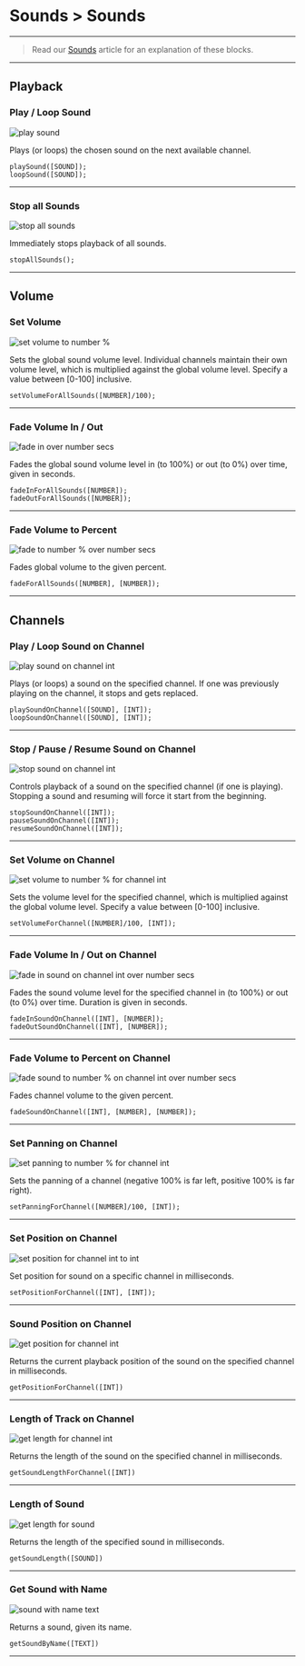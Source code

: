 # Sounds > Sounds

***

> Read our [Sounds](http://www.stencyl.com/help/view/playing-sounds-and-music/) article for an explanation of these blocks.

***

## Playback

### <a name="play-sound4"></a> Play / Loop Sound

![play sound](http://static.stencyl.com/pedia2/block-images/sound-images/sound/play-sound4.png)

Plays (or loops) the chosen sound on the next available channel.

```
playSound([SOUND]);
loopSound([SOUND]);
```

***

### <a name="stop-sounds"></a> Stop all Sounds

![stop all sounds](http://static.stencyl.com/pedia2/block-images/sound-images/sound/stop-sounds.png)

Immediately stops playback of all sounds.

```
stopAllSounds();
```

***

## Volume

### <a name="set-volume"></a> Set Volume

![set volume to number %](http://static.stencyl.com/pedia2/block-images/sound-images/sound/set-volume.png)

Sets the global sound volume level. Individual channels maintain their own volume level, which is multiplied against the global volume level. Specify a value between [0-100] inclusive.

```
setVolumeForAllSounds([NUMBER]/100);
```

***

### <a name="fade-sounds"></a> Fade Volume In / Out

![fade in over number secs](http://static.stencyl.com/pedia2/block-images/sound-images/sound/fade-sounds.png)

Fades the global sound volume level in (to 100%) or out (to 0%) over time, given in seconds.

```
fadeInForAllSounds([NUMBER]);
fadeOutForAllSounds([NUMBER]);
```

***

### <a name="fade-sounds-percent"></a> Fade Volume to Percent

![fade to number % over number secs](http://static.stencyl.com/pedia2/block-images/sound-images/sound/fade-sounds-percent.png)

Fades global volume to the given percent.

```
fadeForAllSounds([NUMBER], [NUMBER]);
```

***

## Channels

### <a name="play-sound-channel"></a> Play / Loop Sound on Channel

![play sound on channel int](http://static.stencyl.com/pedia2/block-images/sound-images/sound/play-sound-channel.png)

Plays (or loops) a sound on the specified channel. If one was previously playing on the channel, it stops and gets replaced.

```
playSoundOnChannel([SOUND], [INT]);
loopSoundOnChannel([SOUND], [INT]);
```

***

### <a name="control-sound-channel"></a> Stop / Pause / Resume Sound on Channel

![stop sound on channel int](http://static.stencyl.com/pedia2/block-images/sound-images/sound/control-sound-channel.png)

Controls playback of a sound on the specified channel (if one is playing). Stopping a sound and resuming will force it start from the beginning.

```
stopSoundOnChannel([INT]);
pauseSoundOnChannel([INT]);
resumeSoundOnChannel([INT]);
```

***

### <a name="set-volume-channel"></a> Set Volume on Channel

![set volume to number % for channel int](http://static.stencyl.com/pedia2/block-images/sound-images/sound/set-volume-channel.png)

Sets the volume level for the specified channel, which is multiplied against the global volume level. Specify a value between [0-100] inclusive.

```
setVolumeForChannel([NUMBER]/100, [INT]);
```

***

### <a name="fade-sound-channel"></a> Fade Volume In / Out on Channel

![fade in sound on channel int over number secs](http://static.stencyl.com/pedia2/block-images/sound-images/sound/fade-sound-channel.png)

Fades the sound volume level for the specified channel in (to 100%) or out (to 0%) over time. Duration is given in seconds.

```
fadeInSoundOnChannel([INT], [NUMBER]);
fadeOutSoundOnChannel([INT], [NUMBER]);
```

***

### <a name="fade-sound-channel-percent"></a> Fade Volume to Percent on Channel

![fade sound to number % on channel int over number secs](http://static.stencyl.com/pedia2/block-images/sound-images/sound/fade-sound-channel-percent.png)

Fades channel volume to the given percent.

```
fadeSoundOnChannel([INT], [NUMBER], [NUMBER]);
```

***

### <a name="set-panning-channel"></a> Set Panning on Channel

![set panning to number % for channel int](http://static.stencyl.com/pedia2/block-images/sound-images/sound/set-panning-channel.png)

Sets the panning of a channel (negative 100% is far left, positive 100% is far right).

```
setPanningForChannel([NUMBER]/100, [INT]);
```

***

### <a name="set-position-channel"></a> Set Position on Channel

![set position for channel int to int](http://static.stencyl.com/pedia2/block-images/sound-images/sound/set-position-channel.png)

Set position for sound on a specific channel in milliseconds.

```
setPositionForChannel([INT], [INT]);
```

***

### <a name="get-position-channel"></a> Sound Position on Channel

![get position for channel int](http://static.stencyl.com/pedia2/block-images/sound-images/sound/get-position-channel.png)

Returns the current playback position of the sound on the specified channel in milliseconds.

```
getPositionForChannel([INT])
```

***

### <a name="get-length-channel"></a> Length of Track on Channel

![get length for channel int](http://static.stencyl.com/pedia2/block-images/sound-images/sound/get-length-channel.png)

Returns the length of the sound on the specified channel in milliseconds.

```
getSoundLengthForChannel([INT])
```

***

### <a name="get-length-sound"></a> Length of Sound

![get length for sound](http://static.stencyl.com/pedia2/block-images/sound-images/sound/get-length-sound.png)

Returns the length of the specified sound in milliseconds.

```
getSoundLength([SOUND])
```

***

### <a name="text-to-sound"></a> Get Sound with Name

![sound with name text](http://static.stencyl.com/pedia2/block-images/sound-images/sound/text-to-sound.png)

Returns a sound, given its name. 

```
getSoundByName([TEXT])
```

***
